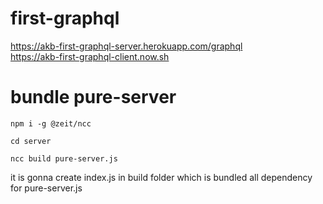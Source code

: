 # first-graphql
 
 https://akb-first-graphql-server.herokuapp.com/graphql    
 https://akb-first-graphql-client.now.sh

# bundle pure-server
```npm i -g @zeit/ncc```

```cd server```

```ncc build pure-server.js```

it is gonna create index.js in build folder which is bundled all dependency for pure-server.js 

